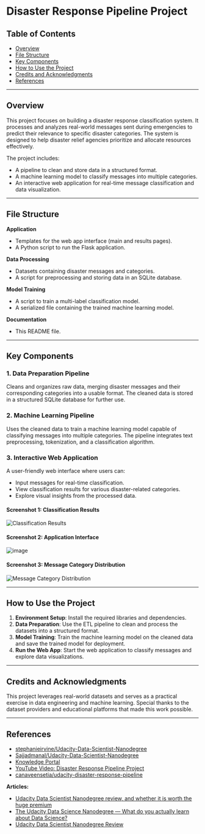 # **Disaster Response Pipeline Project**

## **Table of Contents**
- [Overview](#overview)
- [File Structure](#file-structure)
- [Key Components](#key-components)
- [How to Use the Project](#how-to-use-the-project)
- [Credits and Acknowledgments](#credits-and-acknowledgments)
- [References](#references)

---

## **Overview**
This project focuses on building a disaster response classification system. It processes and analyzes real-world messages sent during emergencies to predict their relevance to specific disaster categories. The system is designed to help disaster relief agencies prioritize and allocate resources effectively.

The project includes:
- A pipeline to clean and store data in a structured format.
- A machine learning model to classify messages into multiple categories.
- An interactive web application for real-time message classification and data visualization.

---

## **File Structure**

**Application**  
- Templates for the web app interface (main and results pages).  
- A Python script to run the Flask application.

**Data Processing**  
- Datasets containing disaster messages and categories.  
- A script for preprocessing and storing data in an SQLite database.

**Model Training**  
- A script to train a multi-label classification model.  
- A serialized file containing the trained machine learning model.

**Documentation**  
- This README file.

---

## **Key Components**

### **1. Data Preparation Pipeline**
Cleans and organizes raw data, merging disaster messages and their corresponding categories into a usable format. The cleaned data is stored in a structured SQLite database for further use.

### **2. Machine Learning Pipeline**
Uses the cleaned data to train a machine learning model capable of classifying messages into multiple categories. The pipeline integrates text preprocessing, tokenization, and a classification algorithm.

### **3. Interactive Web Application**
A user-friendly web interface where users can:
- Input messages for real-time classification.
- View classification results for various disaster-related categories.
- Explore visual insights from the processed data.

#### Screenshot 1: Classification Results
![Classification Results](one.png)

#### Screenshot 2: Application Interface
![image](https://github.com/user-attachments/assets/a34c246d-1163-4a4c-81b8-3064f42891d6)


#### Screenshot 3: Message Category Distribution
![Message Category Distribution](two.png)

---

## **How to Use the Project**

1. **Environment Setup**: Install the required libraries and dependencies.  
2. **Data Preparation**: Use the ETL pipeline to clean and process the datasets into a structured format.  
3. **Model Training**: Train the machine learning model on the cleaned data and save the trained model for deployment.  
4. **Run the Web App**: Start the web application to classify messages and explore data visualizations.

---

## **Credits and Acknowledgments**
This project leverages real-world datasets and serves as a practical exercise in data engineering and machine learning. Special thanks to the dataset providers and educational platforms that made this work possible.

---

## **References**

- [stephanieirvine/Udacity-Data-Scientist-Nanodegree](https://github.com/stephanieirvine/Udacity-Data-Scientist-Nanodegree)
- [Sajjadmanal/Udacity-Data-Scientist-Nanodegree](https://github.com/Sajjadmanal/Udacity-Data-Scientist-Nanodegree)
- [Knowledge Portal](#)
- [YouTube Video: Disaster Response Pipeline Project](https://www.youtube.com/watch?v=wBNYrd1gQH0)
- [canaveensetia/udacity-disaster-response-pipeline](https://github.com/canaveensetia/udacity-disaster-response-pipeline)

**Articles:**
- [Udacity Data Scientist Nanodegree review, and whether it is worth the huge premium](#)
- [The Udacity Data Science Nanodegree — What do you actually learn about Data Science?](#)
- [Udacity Data Scientist Nanodegree Review](#)
